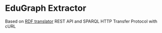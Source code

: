 # EduGraph Extractor

Based on [RDF translator](http://rdf-translator.appspot.com/) REST API and SPARQL HTTP Transfer Protocol with cURL
